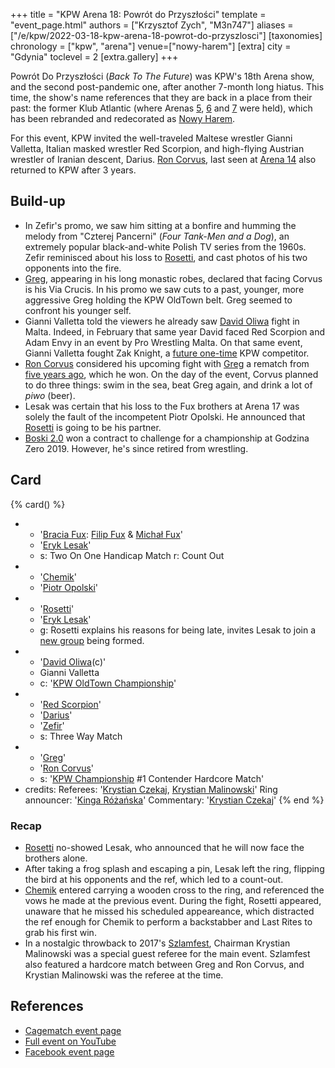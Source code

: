 +++
title = "KPW Arena 18: Powrót do Przyszłości"
template = "event_page.html"
authors = ["Krzysztof Zych", "M3n747"]
aliases = ["/e/kpw/2022-03-18-kpw-arena-18-powrot-do-przyszlosci"]
[taxonomies]
chronology = ["kpw", "arena"]
venue=["nowy-harem"]
[extra]
city = "Gdynia"
toclevel = 2
[extra.gallery]
+++

Powrót Do Przyszłości (_Back To The Future_) was KPW's 18th Arena show, and the second post-pandemic one, after another 7-month long hiatus. This time, the show's name
references that they are back in a place from their past: the former Klub Atlantic (where Arenas [5](@/e/kpw/2017-01-14-kpw-arena-v.md), [6](@/e/kpw/2017-04-08-kpw-arena-6.md) and [7](@/e/kpw/2017-06-10-kpw-arena-7.md) were held), which has been rebranded and redecorated as [Nowy Harem](@/v/atlantic-nh-gdynia.md).

For this event, KPW invited the well-traveled Maltese wrestler Gianni Valletta, Italian masked wrestler Red Scorpion, and high-flying Austrian wrestler of Iranian descent, Darius.
[Ron Corvus](@/w/ron-corvus.md), last seen at [Arena 14](@/e/kpw/2019-06-15-kpw-arena-14.md) also returned to KPW after 3 years.

## Build-up

* In Zefir's promo, we saw him sitting at a bonfire and humming the melody from "Czterej Pancerni" (_Four Tank-Men and a Dog_), an extremely popular black-and-white Polish TV series from the 1960s. Zefir reminisced about his loss to [Rosetti](@/w/rosetti.md), and cast photos of his two opponents into the fire.
* [Greg](@/w/greg.md), appearing in his long monastic robes, declared that facing Corvus is his Via Crucis. In his promo we saw cuts to a past, younger, more aggressive Greg holding the KPW OldTown belt. Greg seemed to confront his younger self.
* Gianni Valletta told the viewers he already saw [David Oliwa](@/w/david-oliwa.md) fight in Malta. Indeed, in February that same year David faced Red Scorpion and Adam Envy in an event by Pro Wrestling Malta. On that same event, Gianni Valletta fought Zak Knight, a [future one-time](@/e/kpw/2023-05-19-kpw-arena-22.md) KPW competitor.
* [Ron Corvus](@/w/ron-corvus.md) considered his upcoming fight with [Greg](@/w/greg.md) a rematch from [five years ago](@/e/kpw/2017-02-04-kpw-szlamfest.md), which he won. On the day of the event, Corvus planned to do three things: swim in the sea, beat Greg again, and drink a lot of _piwo_ (beer).
* Lesak was certain that his loss to the Fux brothers at Arena 17 was solely the fault of the incompetent Piotr Opolski. He announced that [Rosetti](@/w/rosetti.md) is going to be his partner.
* [Boski 2.0](@/w/ostrowski.md) won a contract to challenge for a championship at Godzina Zero 2019. However, he's since retired from wrestling.

## Card

{% card() %}
- - '[Bracia Fux](@/tt/bracia-fux.md): [Filip Fux](@/w/filip-fux.md) & [Michał Fux](@/w/michal-fux.md)'
  - '[Eryk Lesak](@/w/eryk-lesak.md)'
  - s: Two On One Handicap Match
    r: Count Out
- - '[Chemik](@/w/chemik.md)'
  - '[Piotr Opolski](@/w/piotr-opolski.md)'
- - '[Rosetti](@/w/rosetti.md)'
  - '[Eryk Lesak](@/w/eryk-lesak.md)'
  - g: Rosetti explains his reasons for being late, invites Lesak to join a [new group](@/tt/galaz-gregorianska.md) being formed.
- - '[David Oliwa](@/w/david-oliwa.md)(c)'
  - Gianni Valletta
  - c: '[KPW OldTown Championship](@/c/kpw-old-town-championship.md)'
- - '[Red Scorpion](@/w/red-scorpion.md)'
  - '[Darius](@/w/darius.md)'
  - '[Zefir](@/w/zefir.md)'
  - s: Three Way Match
- - '[Greg](@/w/greg.md)'
  - '[Ron Corvus](@/w/ron-corvus.md)'
  - s: '[KPW Championship](@/c/kpw-championship.md) #1 Contender Hardcore Match'
- credits:
    Referees: '[Krystian Czekaj](@/w/krystian-czekaj.md), [Krystian Malinowski](@/w/krystian-malinowski.md)'
    Ring announcer: '[Kinga Różańska](@/w/kinga-miotke.md)'
    Commentary: '[Krystian Czekaj](@/w/krystian-czekaj.md)'
{% end %}

### Recap

* [Rosetti](@/w/rosetti.md) no-showed Lesak, who announced that he will now face the brothers alone.
* After taking a frog splash and escaping a pin, Lesak left the ring, flipping the bird at his opponents and the ref, which led to a count-out.
* [Chemik](@/w/chemik.md) entered carrying a wooden cross to the ring, and referenced the vows he made at the previous event. During the fight, Rosetti appeared, unaware that he missed his scheduled appeareance, which distracted the ref enough for Chemik to perform a backstabber and Last Rites to grab his first win.
* In a nostalgic throwback to 2017's [Szlamfest](@/e/kpw/2017-02-04-kpw-szlamfest.md), Chairman Krystian Malinowski was a special guest referee for the main event. Szlamfest also featured a hardcore match between Greg and Ron Corvus, and Krystian Malinowski was the referee at the time.

## References

* [Cagematch event page](https://www.cagematch.net/?id=1&nr=335612)
* [Full event on YouTube](https://www.youtube.com/watch?v=kAp3we-kg-0)
* [Facebook event page](https://www.facebook.com/events/357134892922305/)
